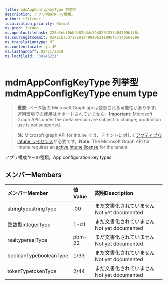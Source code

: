 ```yaml
---
title: mdmAppConfigKeyType 列挙型
description: アプリ構成キーの種類。
author: tfitzmac
localization_priority: Normal
ms.prod: Intune
ms.openlocfilehash: 220e3ebf0bb9482b64c894025f233404769bff8c
ms.sourcegitcommit: 03421b75d717101a499e0b311890f5714056e29e
ms.translationtype: MT
ms.contentlocale: ja-JP
ms.lasthandoff: 02/21/2019
ms.locfileid: "30145221"
---
```

# <a name="mdmappconfigkeytype-enum-type"></a><span data-ttu-id="7aeeb-103">mdmAppConfigKeyType 列挙型</span><span class="sxs-lookup"><span data-stu-id="7aeeb-103">mdmAppConfigKeyType enum type</span></span>

> <span data-ttu-id="7aeeb-104">**重要:** ベータ版の Microsoft Graph api は変更される可能性があります。運用環境での使用はサポートされていません。</span><span class="sxs-lookup"><span data-stu-id="7aeeb-104">**Important:** Microsoft Graph APIs under the /beta version are subject to change; production use is not supported.</span></span>

> <span data-ttu-id="7aeeb-105">**注:** Microsoft graph API for Intune では、テナントに対して[アクティブな intune ライセンス](https://go.microsoft.com/fwlink/?linkid=839381)が必要です。</span><span class="sxs-lookup"><span data-stu-id="7aeeb-105">**Note:** The Microsoft Graph API for Intune requires an [active Intune license](https://go.microsoft.com/fwlink/?linkid=839381) for the tenant.</span></span>

<span data-ttu-id="7aeeb-106">アプリ構成キーの種類。</span><span class="sxs-lookup"><span data-stu-id="7aeeb-106">App configuration key types.</span></span>

## <a name="members"></a><span data-ttu-id="7aeeb-107">メンバー</span><span class="sxs-lookup"><span data-stu-id="7aeeb-107">Members</span></span>
|<span data-ttu-id="7aeeb-108">メンバー</span><span class="sxs-lookup"><span data-stu-id="7aeeb-108">Member</span></span>|<span data-ttu-id="7aeeb-109">値</span><span class="sxs-lookup"><span data-stu-id="7aeeb-109">Value</span></span>|<span data-ttu-id="7aeeb-110">説明</span><span class="sxs-lookup"><span data-stu-id="7aeeb-110">Description</span></span>|
|:---|:---|:---|
|<span data-ttu-id="7aeeb-111">stringtype</span><span class="sxs-lookup"><span data-stu-id="7aeeb-111">stringType</span></span>|<span data-ttu-id="7aeeb-112">.0</span><span class="sxs-lookup"><span data-stu-id="7aeeb-112">0</span></span>|<span data-ttu-id="7aeeb-113">まだ文書化されていません</span><span class="sxs-lookup"><span data-stu-id="7aeeb-113">Not yet documented</span></span>|
|<span data-ttu-id="7aeeb-114">整数型</span><span class="sxs-lookup"><span data-stu-id="7aeeb-114">integerType</span></span>|<span data-ttu-id="7aeeb-115">1-d</span><span class="sxs-lookup"><span data-stu-id="7aeeb-115">1</span></span>|<span data-ttu-id="7aeeb-116">まだ文書化されていません</span><span class="sxs-lookup"><span data-stu-id="7aeeb-116">Not yet documented</span></span>|
|<span data-ttu-id="7aeeb-117">realtype</span><span class="sxs-lookup"><span data-stu-id="7aeeb-117">realType</span></span>|<span data-ttu-id="7aeeb-118">pbm-2</span><span class="sxs-lookup"><span data-stu-id="7aeeb-118">2</span></span>|<span data-ttu-id="7aeeb-119">まだ文書化されていません</span><span class="sxs-lookup"><span data-stu-id="7aeeb-119">Not yet documented</span></span>|
|<span data-ttu-id="7aeeb-120">booleanType</span><span class="sxs-lookup"><span data-stu-id="7aeeb-120">booleanType</span></span>|<span data-ttu-id="7aeeb-121">1/3</span><span class="sxs-lookup"><span data-stu-id="7aeeb-121">3</span></span>|<span data-ttu-id="7aeeb-122">まだ文書化されていません</span><span class="sxs-lookup"><span data-stu-id="7aeeb-122">Not yet documented</span></span>|
|<span data-ttu-id="7aeeb-123">tokenType</span><span class="sxs-lookup"><span data-stu-id="7aeeb-123">tokenType</span></span>|<span data-ttu-id="7aeeb-124">2/4</span><span class="sxs-lookup"><span data-stu-id="7aeeb-124">4</span></span>|<span data-ttu-id="7aeeb-125">まだ文書化されていません</span><span class="sxs-lookup"><span data-stu-id="7aeeb-125">Not yet documented</span></span>|




